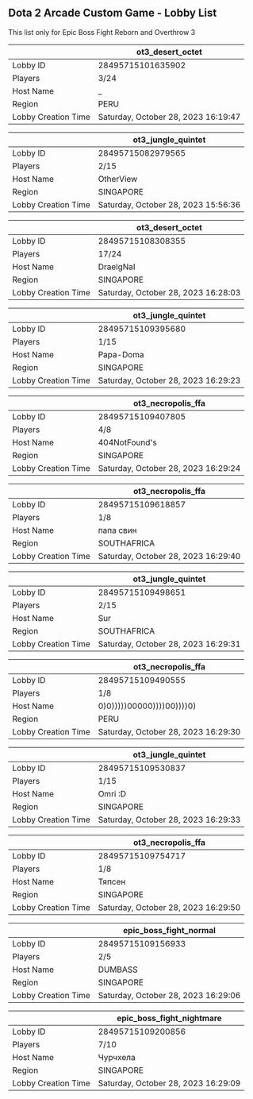 ## Dota 2 Arcade Custom Game - Lobby List

This list only for Epic Boss Fight Reborn and Overthrow 3

|  | ot3_desert_octet |
| ------ | ------ |
| Lobby ID | 28495715101635902 |
| Players | 3/24 |
| Host Name | _ |
| Region | PERU |
| Lobby Creation Time | Saturday, October 28, 2023 16:19:47 |


|  | ot3_jungle_quintet |
| ------ | ------ |
| Lobby ID | 28495715082979565 |
| Players | 2/15 |
| Host Name | OtherView |
| Region | SINGAPORE |
| Lobby Creation Time | Saturday, October 28, 2023 15:56:36 |


|  | ot3_desert_octet |
| ------ | ------ |
| Lobby ID | 28495715108308355 |
| Players | 17/24 |
| Host Name | DraelgNaI |
| Region | SINGAPORE |
| Lobby Creation Time | Saturday, October 28, 2023 16:28:03 |


|  | ot3_jungle_quintet |
| ------ | ------ |
| Lobby ID | 28495715109395680 |
| Players | 1/15 |
| Host Name | Papa-Doma |
| Region | SINGAPORE |
| Lobby Creation Time | Saturday, October 28, 2023 16:29:23 |


|  | ot3_necropolis_ffa |
| ------ | ------ |
| Lobby ID | 28495715109407805 |
| Players | 4/8 |
| Host Name | 404NotFound's |
| Region | SINGAPORE |
| Lobby Creation Time | Saturday, October 28, 2023 16:29:24 |


|  | ot3_necropolis_ffa |
| ------ | ------ |
| Lobby ID | 28495715109618857 |
| Players | 1/8 |
| Host Name | папа свин |
| Region | SOUTHAFRICA |
| Lobby Creation Time | Saturday, October 28, 2023 16:29:40 |


|  | ot3_jungle_quintet |
| ------ | ------ |
| Lobby ID | 28495715109498651 |
| Players | 2/15 |
| Host Name | Sur |
| Region | SOUTHAFRICA |
| Lobby Creation Time | Saturday, October 28, 2023 16:29:31 |


|  | ot3_necropolis_ffa |
| ------ | ------ |
| Lobby ID | 28495715109490555 |
| Players | 1/8 |
| Host Name | 0)0)))))00000))))00))))0) |
| Region | PERU |
| Lobby Creation Time | Saturday, October 28, 2023 16:29:30 |


|  | ot3_jungle_quintet |
| ------ | ------ |
| Lobby ID | 28495715109530837 |
| Players | 1/15 |
| Host Name | Omri :D |
| Region | SINGAPORE |
| Lobby Creation Time | Saturday, October 28, 2023 16:29:33 |


|  | ot3_necropolis_ffa |
| ------ | ------ |
| Lobby ID | 28495715109754717 |
| Players | 1/8 |
| Host Name | Тяпсен |
| Region | SINGAPORE |
| Lobby Creation Time | Saturday, October 28, 2023 16:29:50 |


|  | epic_boss_fight_normal |
| ------ | ------ |
| Lobby ID | 28495715109156933 |
| Players | 2/5 |
| Host Name | DUMBASS |
| Region | SINGAPORE |
| Lobby Creation Time | Saturday, October 28, 2023 16:29:06 |


|  | epic_boss_fight_nightmare |
| ------ | ------ |
| Lobby ID | 28495715109200856 |
| Players | 7/10 |
| Host Name | Чурчхела |
| Region | SINGAPORE |
| Lobby Creation Time | Saturday, October 28, 2023 16:29:09 |


